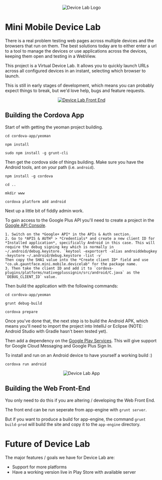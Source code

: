 <p align="center">
  <img src="http://i.imgur.com/ZT75eem.png" alt="Device Lab Logo"/>
</p>



Mini Mobile Device Lab
======================

There is a real problem testing web pages across multiple devices and the browsers that run on them. The best solutions today are to either enter a url to a tool to manage the devices or use applications across the devices, keeping them open and testing in a WebView.

This project is a Virtual Device Lab. It allows you to quickly launch URLs across all configured devices in an instant, selecting which browser to launch.

This is still in early stages of development, which means you can probably expect things to break, but we'd love help, bugs and feature requests.

<p align="center">
  <a href="http://youtu.be/DgwntGgosTQ">
  	<img src="http://i.imgur.com/8Pyoc1E.png" alt="Device Lab Front End"/>
  </a>
</p>

<!--Building the App Engine App
---------------------------

You'll need [Eclipse with the App Engine plugin](https://developers.google.com/appengine/docs/java/gettingstarted/installing) installed to run the server.

Sidenote: You have two options, create a new project and just copy the code OR attempt to import and handle any issues. I've actually found it easier to do the former, but here is some hints for the latter.

Open Eclipse and import the project `File > Import` and set the directory to `app-engine` which should display the `mini-device-lab` project as an option.

You may need to right click the src folder and go to `Build Path > Make Source Folder`. Then right click the war directory and go to `Build Path > Exclude`.

Right click the project heading and select properting, in the popup window select `Java Build Path > Output folder - Browse` and select `mini-device-lab/war/WEB-INF/classes`.

Right click the project and go to `Java Build Path > Add JARs > mini-device-lab > war > WEB_INF > lib` and select all the jar files except `app-engine-api-1.0-sdk-1.7.4.jar`. Then go to `Add Library > Google App Engine > Finish`. Then finall go to `Add Library > JRE System Library > Finish`.

You'll need to add a Google Cloud Messaging API key in `mini-device-lab > src > utils > C.java`, you can do this by following the instructions @ [here](http://developer.android.com/google/gcm/gs.html)

You'll need to make the local server accessible on your network so mobile devices can access it. To do this go to `Run > Run Configurations`, go to the arguments tab and add `--address=0.0.0.0 ` to the start of any existing text.

You can view the controller site @ [http://localhost:8888/front-end/](http://localhost:8888/front-end/)

You'll then want to configure the mobile app to use this server, so open config.js in `cordova-app/yeoman/app/scripts/config.js` and add your local IP address.

`var localIP = 'http://<your_ip_addr>:8888';`

<p align="center">
  <img src="http://i.imgur.com/gCvZhRL.png" alt="Device Lab Front End"/>
</p>-->

Building the Cordova App
------------------------

Start of with getting the yeoman project building.

`cd cordova-app/yeoman`

`npm install`

`sudo npm install -g grunt-cli`

Then get the cordova side of things building. Make sure you have the Android tools, ant on your path (i.e. `android`).

`npm install -g cordova`

`cd ..`

`mkdir www`

`cordova platform add android`

Next up a little bit of fiddly admin work.

To gain access to the Google Plus API you'll need to create a project in the [Google API Console](https://code.google.com/apis/console/).

    1. Switch on the *Google+ API* in the APIs & Auth section.
    2. Go to *APIS & AUTH* > *Credentials* and create a new client ID for *Installed application*, specifically Android in this case. This will require the debug signing key which is normally in ~/.android/debug.keystore. `keytool -exportcert -alias androiddebugkey -keystore ~/.android/debug.keystore -list -v`
    Then copy the SHA1 value into the *Create client ID* field and use "co.uk.gauntface.mini.mobile.devicelab" for the package name.
	3. Then take the client ID and add it to `cordova-plugins/platforms/nativegplussignin/src/android/C.java` as the  `DEBUG_CLIENT_ID` value.

Then build the application with the following commands:

`cd cordova-app/yeoman`

`grunt debug-build`

`cordova prepare`

Once you've done that, the next step is to build the Android APK, which means you'll need to import the  project into IntelliJ or Eclipse (NOTE: Android Studio with Gradle hasn't been tested yet).

Then add a dependency on the [Google Play Services](http://developer.android.com/google/play-services/setup.html). This will give support for Google Cloud Messaging and Google Plus Sign In.

To install and run on an Android device to have yourself a working build :)

`cordova run android`

<p align="center">
  <img src="http://i.imgur.com/xxF0ovI.png" alt="Device Lab App"/>
</p>

Building the Web Front-End
---------------------------

You only need to do this if you are altering / developing the Web Front End.

The front end can be run seperate from app-engine with `grunt server`.

But if you want to produce a build for app-engine, the command `grunt build-prod` will build the site and copy it to the `app-engine` directory.

Future of Device Lab
=====================

The major features / goals we have for Device Lab are:
- Support for more platforms
- Have a working version live in Play Store with available server
